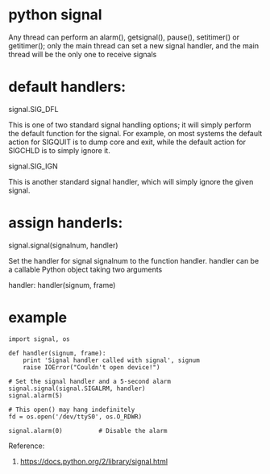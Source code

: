 # python signal

<!--
ID: 07ad17b8-8cc7-4121-9cfe-f2bda425c14b
Status: publish
Date: 2017-07-24T19:15:00
Modified: 2017-07-24T19:15:00
wp_id: 632
-->

Any thread can perform an alarm(), getsignal(), pause(), setitimer() or getitimer(); only the main thread can set a new signal handler, and the main thread will be the only one to receive signals

# default handlers:

signal.SIG_DFL

This is one of two standard signal handling options; it will simply perform the default function for the signal. For example, on most systems the default action for SIGQUIT is to dump core and exit, while the default action for SIGCHLD is to simply ignore it.

signal.SIG_IGN

This is another standard signal handler, which will simply ignore the given signal.

# assign handerls:
signal.signal(signalnum, handler)

Set the handler for signal signalnum to the function handler. handler can be a callable Python object taking two arguments

handler: handler(signum, frame)

# example

```
import signal, os

def handler(signum, frame):
    print 'Signal handler called with signal', signum
    raise IOError("Couldn't open device!")

# Set the signal handler and a 5-second alarm
signal.signal(signal.SIGALRM, handler)
signal.alarm(5)

# This open() may hang indefinitely
fd = os.open('/dev/ttyS0', os.O_RDWR)

signal.alarm(0)          # Disable the alarm
```

Reference:

1. https://docs.python.org/2/library/signal.html